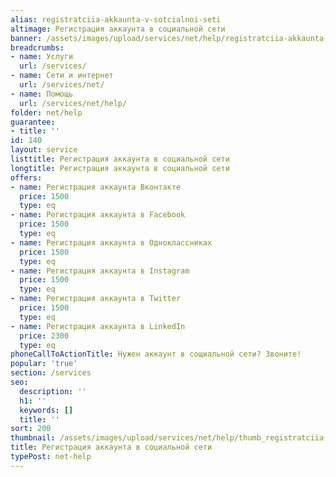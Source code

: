 ```yaml
---
alias: registratciia-akkaunta-v-sotcialnoi-seti
altimage: Регистрация аккаунта в социальной сети
banner: /assets/images/upload/services/net/help/registratciia-akkaunta-v-sotcialnoi-seti.jpg
breadcrumbs:
- name: Услуги
  url: /services/
- name: Сети и интернет
  url: /services/net/
- name: Помощь
  url: /services/net/help/
folder: net/help
guarantee:
- title: ''
id: 140
layout: service
listtitle: Регистрация аккаунта в социальной сети
longtitle: Регистрация аккаунта в социальной сети
offers:
- name: Регистрация аккаунта Вконтакте
  price: 1500
  type: eq
- name: Регистрация аккаунта в Facebook
  price: 1500
  type: eq
- name: Регистрация аккаунта в Одноклассниках
  price: 1500
  type: eq
- name: Регистрация аккаунта в Instagram
  price: 1500
  type: eq
- name: Регистрация аккаунта в Twitter
  price: 1500
  type: eq
- name: Регистрация аккаунта в LinkedIn
  price: 2300
  type: eq
phoneCallToActionTitle: Нужен аккаунт в сощиальной сети? Звоните!
popular: 'true'
section: /services
seo:
  description: ''
  h1: ''
  keywords: []
  title: ''
sort: 200
thumbnail: /assets/images/upload/services/net/help/thumb_registratciia-akkaunta-v-sotcialnoi-seti.jpg
title: Регистрация аккаунта в социальной сети
typePost: net-help
---
```

